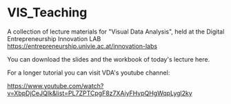 # VIS_Teaching

A collection of lecture materials for "Visual Data Analysis", held at the Digital Entrepreneurship Innovation LAB https://entrepreneurship.univie.ac.at/innovation-labs

You can download the slides and the workbook of today's lecture here. 

For a longer tutorial you can visit VDA's youtube channel: 

https://www.youtube.com/watch?v=XbpDjCeJQIk&list=PL7ZPTCpgF8z7XAiyFHvpQHgWqpLygl2ky 

